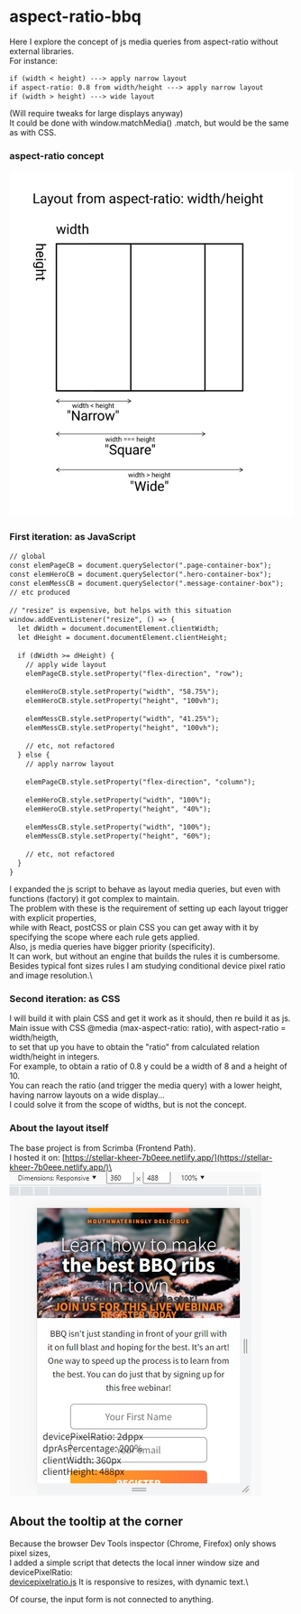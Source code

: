 # aspect-ratio-bbq

Here I explore the concept of js media queries from aspect-ratio without external libraries.\
For instance:
```
if (width < height) ---> apply narrow layout
if aspect-ratio: 0.8 from width/height ---> apply narrow layout
if (width > height) ---> wide layout
```
(Will require tweaks for large displays anyway)\
It could be done with window.matchMedia() .match, but would be the same as with CSS.

### aspect-ratio concept
![aspect-ratio concepto](./images/aspect-ratio-concept.jpg)

### First iteration: as JavaScript
```
// global
const elemPageCB = document.querySelector(".page-container-box");
const elemHeroCB = document.querySelector(".hero-container-box");
const elemMessCB = document.querySelector(".message-container-box");
// etc produced

// "resize" is expensive, but helps with this situation
window.addEventListener("resize", () => {
  let dWidth = document.documentElement.clientWidth;
  let dHeight = document.documentElement.clientHeight;
  
  if (dWidth >= dHeight) {
    // apply wide layout
    elemPageCB.style.setProperty("flex-direction", "row");
    
    elemHeroCB.style.setProperty("width", "58.75%");
    elemHeroCB.style.setProperty("height", "100vh");
    
    elemMessCB.style.setProperty("width", "41.25%");
    elemMessCB.style.setProperty("height", "100vh");
    
    // etc, not refactored
  } else {
    // apply narrow layout
    
    elemPageCB.style.setProperty("flex-direction", "column");
    
    elemHeroCB.style.setProperty("width", "100%");
    elemHeroCB.style.setProperty("height", "40%");
    
    elemMessCB.style.setProperty("width", "100%");
    elemMessCB.style.setProperty("height", "60%");
    
    // etc, not refactored
  }
}
```

I expanded the js script to behave as layout media queries, but even with functions (factory) it got complex to maintain.\
The problem with these is the requirement of setting up each layout trigger with explicit properties,\
while with React, postCSS or plain CSS you can get away with it by specifying the scope where each rule gets applied.\
Also, js media queries have bigger priority (specificity).\
It can work, but without an engine that builds the rules it is cumbersome.\
Besides typical font sizes rules I am studying conditional device pixel ratio and image resolution.\

### Second iteration: as CSS
I will build it with plain CSS and get it work as it should, then re build it as js.\
Main issue with CSS @media (max-aspect-ratio: ratio), with aspect-ratio = width/heigth,\
to set that up you have to obtain the "ratio" from calculated relation width/height in integers.\
For example, to obtain a ratio of 0.8 y could be a width of 8 and a height of 10.\
You can reach the ratio (and trigger the media query) with a lower height, having narrow layouts on a wide display...\
I could solve it from the scope of widths, but is not the concept.

### About the layout itself
The base project is from Scrimba (Frontend Path).\
I hosted it on: [https://stellar-kheer-7b0eee.netlify.app/](https://stellar-kheer-7b0eee.netlify.app/)\
![Narrow layout](./images/layoutnarrow.jpg)

## About the tooltip at the corner
Because the browser Dev Tools inspector (Chrome, Firefox) only shows pixel sizes,\
I added a simple script that detects the local inner window size and devicePixelRatio:\
[devicepixelratio.js](../main/devicepixelratio.js)
It is responsive to resizes, with dynamic text.\

Of course, the input form is not connected to anything.


